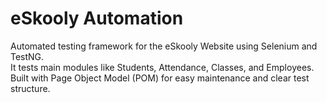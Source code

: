 # eSkooly Automation

Automated testing framework for the eSkooly Website  using Selenium and TestNG.  
It tests main modules like Students, Attendance, Classes, and Employees.  
Built with Page Object Model (POM) for easy maintenance and clear test structure.
